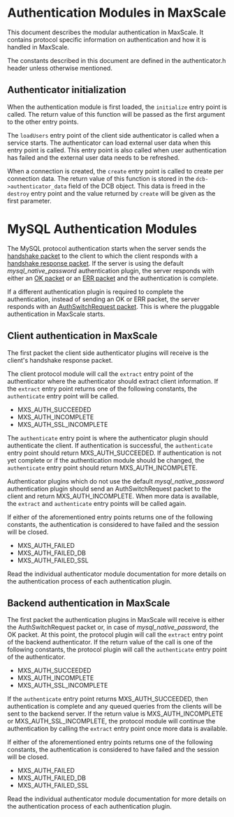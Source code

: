 # Authentication Modules in MaxScale

This document describes the modular authentication in MaxScale. It contains
protocol specific information on authentication and how it is handled in
MaxScale.

The constants described in this document are defined in the authenticator.h
header unless otherwise mentioned.

## Authenticator initialization

When the authentication module is first loaded, the `initialize` entry point is
called. The return value of this function will be passed as the first argument
to the other entry points.

The `loadUsers` entry point of the client side authenticator is called when a
service starts. The authenticator can load external user data when this entry
point is called. This entry point is also called when user authentication has
failed and the external user data needs to be refreshed.

When a connection is created, the `create` entry point is called to create per
connection data. The return value of this function is stored in the
`dcb->authenticator_data` field of the DCB object. This data is freed in the
`destroy` entry point and the value returned by `create` will be given as the
first parameter.

# MySQL Authentication Modules

The MySQL protocol authentication starts when the server sends the
[handshake packet](https://dev.mysql.com/doc/internals/en/connection-phase-packets.html#packet-Protocol::Handshake)
to the client to which the client responds with a [handshake response packet](https://dev.mysql.com/doc/internals/en/connection-phase-packets.html#packet-Protocol::HandshakeResponse).
If the server is using the default _mysql_native_password_ authentication plugin, the server responds with either an
[OK packet](https://dev.mysql.com/doc/internals/en/packet-OK_Packet.html) or an
[ERR packet](https://dev.mysql.com/doc/internals/en/packet-ERR_Packet.html) and
the authentication is complete.

If a different authentication plugin is required to complete the authentication, instead of
sending an OK or ERR packet, the server responds with an
[AuthSwitchRequest packet](https://dev.mysql.com/doc/internals/en/connection-phase-packets.html#packet-Protocol::AuthSwitchRequest).
This is where the pluggable authentication in MaxScale starts.

## Client authentication in MaxScale

The first packet the client side authenticator plugins will receive is the
client's handshake response packet.

The client protocol module will call the `extract` entry point of the
authenticator where the authenticator should extract client information. If the
`extract` entry point returns one of the following constants, the `authenticate`
entry point will be called.

- MXS_AUTH_SUCCEEDED
- MXS_AUTH_INCOMPLETE
- MXS_AUTH_SSL_INCOMPLETE

The `authenticate` entry point is where the authenticator plugin should
authenticate the client. If authentication is successful, the `authenticate`
entry point should return MXS_AUTH_SUCCEEDED. If authentication is not yet
complete or if the authentication module should be changed, the `authenticate`
entry point should return MXS_AUTH_INCOMPLETE.

Authenticator plugins which do not use the default _mysql_native_password_
authentication plugin should send an AuthSwitchRequest packet to the client and
return MXS_AUTH_INCOMPLETE. When more data is available, the `extract` and
`authenticate` entry points will be called again.

If either of the aforementioned entry points returns one of the following
constants, the authentication is considered to have failed and the session will
be closed.

- MXS_AUTH_FAILED
- MXS_AUTH_FAILED_DB
- MXS_AUTH_FAILED_SSL

Read the individual authenticator module documentation for more details on the
authentication process of each authentication plugin.

## Backend authentication in MaxScale

The first packet the authentication plugins in MaxScale will receive is either
the AuthSwitchRequest packet or, in case of _mysql_native_password_, the OK
packet. At this point, the protocol plugin will call the `extract` entry point
of the backend authenticator. If the return value of the call is one of the
following constants, the protocol plugin will call the `authenticate` entry
point of the authenticator.

- MXS_AUTH_SUCCEEDED
- MXS_AUTH_INCOMPLETE
- MXS_AUTH_SSL_INCOMPLETE

If the `authenticate` entry point returns MXS_AUTH_SUCCEEDED, then
authentication is complete and any queued queries from the clients will be sent
to the backend server. If the return value is MXS_AUTH_INCOMPLETE or
MXS_AUTH_SSL_INCOMPLETE, the protocol module will continue the authentication by
calling the `extract` entry point once more data is available.

If either of the aforementioned entry points returns one of the following
constants, the authentication is considered to have failed and the session will
be closed.

- MXS_AUTH_FAILED
- MXS_AUTH_FAILED_DB
- MXS_AUTH_FAILED_SSL

Read the individual authenticator module documentation for more details on the
authentication process of each authentication plugin.
